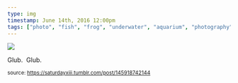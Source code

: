 ```yaml
---
type: img
timestamp: June 14th, 2016 12:00pm
tags: ["photo", "fish", "frog", "underwater", "aquarium", "photography"]
---
```

<img src="https://saturdayxiii.github.io/media/145918742144.jpg"/>

Glub.  Glub.
 
  
<small>source: https://saturdayxiii.tumblr.com/post/145918742144</small>